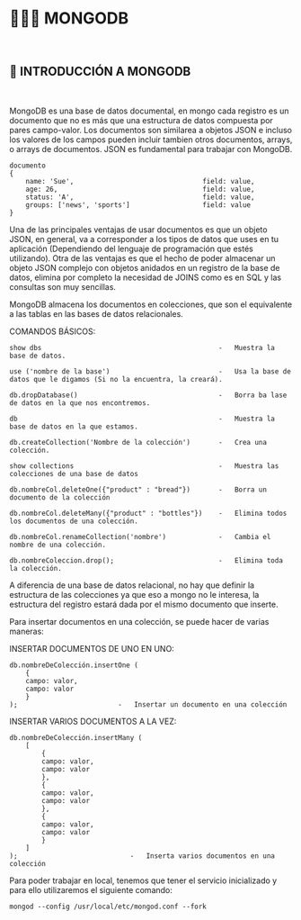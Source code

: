 # 🧑🏻‍💻 MONGODB
<br>

## 📌 INTRODUCCIÓN A MONGODB
<br>

MongoDB es una base de datos documental, en mongo cada registro es un documento que no es más que una estructura de datos compuesta por pares campo-valor.
Los documentos son similarea a objetos JSON e incluso los valores de los campos pueden incluir tambien otros documentos, arrays, o arrays de documentos. JSON es fundamental para trabajar con MongoDB.

```
documento
{
    name: 'Sue',                                field: value,
    age: 26,                                    field: value,
    status: 'A',                                field: value,
    groups: ['news', 'sports']                  field: value
}
```

Una de las principales ventajas de usar documentos es que un objeto JSON, en general, va a corresponder a los tipos de datos que uses en tu aplicación (Dependiendo del lenguaje de programación que estés utilizando).
Otra de las ventajas es que el hecho de poder almacenar un objeto JSON complejo con objetos anidados en un registro de la base de datos, elimina por completo la necesidad de JOINS como es en SQL y las consultas son muy sencillas.

MongoDB almacena los documentos en colecciones, que son el equivalente a las tablas en las bases de datos relacionales.

COMANDOS BÁSICOS:

```
show dbs                                            -   Muestra la base de datos.

use ('nombre de la base')                           -   Usa la base de datos que le digamos (Si no la encuentra, la creará).

db.dropDatabase()                                   -   Borra ba lase de datos en la que nos encontremos.

db                                                  -   Muestra la base de datos en la que estamos.

db.createCollection('Nombre de la colección')       -   Crea una colección.

show collections                                    -   Muestra las colecciones de una base de datos

db.nombreCol.deleteOne({"product" : "bread"})       -   Borra un documento de la colección

db.nombreCol.deleteMany({"product" : "bottles"})    -   Elimina todos los documentos de una colección.

db.nombreCol.renameCollection('nombre')             -   Cambia el nombre de una colección.

db.nombreColeccion.drop();                          -   Elimina toda la colección.
```

A diferencia de una base de datos relacional, no hay que definir la estructura de las colecciones ya que eso a mongo no le interesa, la estructura del registro estará dada por el mismo documento que inserte.

Para insertar documentos en una colección, se puede hacer de varias maneras:

INSERTAR DOCUMENTOS DE UNO EN UNO:
```
db.nombreDeColección.insertOne (
    {
    campo: valor,
    campo: valor
    }
);                         -   Insertar un documento en una colección
```

INSERTAR VARIOS DOCUMENTOS A LA VEZ:
```
db.nombreDeColección.insertMany (
    [
        {
        campo: valor,
        campo: valor
        },
        {
        campo: valor,
        campo: valor
        },
        {
        campo: valor,
        campo: valor
        }
    ]
);                            -   Inserta varios documentos en una colección
```

Para poder trabajar en local, tenemos que tener el servicio inicializado y para ello utilizaremos el siguiente comando:

```
mongod --config /usr/local/etc/mongod.conf --fork
```
